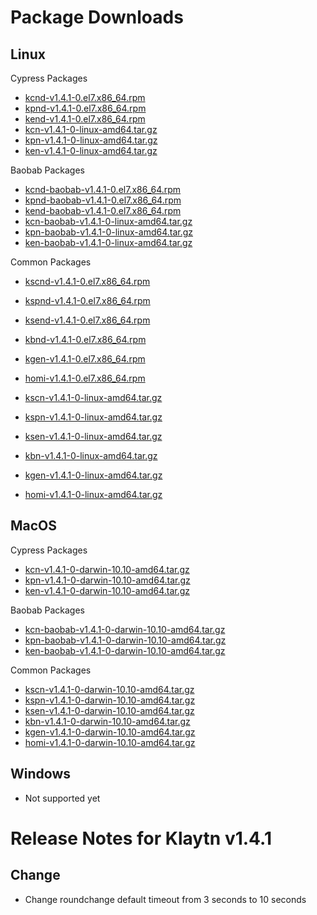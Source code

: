 # Package Downloads <a id="package-downloads"></a>

## Linux <a id="linux"></a>

Cypress Packages

- [kcnd-v1.4.1-0.el7.x86_64.rpm](http://packages.klaytn.net/klaytn/v1.4.1/kcnd-v1.4.1-0.el7.x86_64.rpm)
- [kpnd-v1.4.1-0.el7.x86_64.rpm](http://packages.klaytn.net/klaytn/v1.4.1/kpnd-v1.4.1-0.el7.x86_64.rpm)
- [kend-v1.4.1-0.el7.x86_64.rpm](http://packages.klaytn.net/klaytn/v1.4.1/kend-v1.4.1-0.el7.x86_64.rpm)
- [kcn-v1.4.1-0-linux-amd64.tar.gz](http://packages.klaytn.net/klaytn/v1.4.1/kcn-v1.4.1-0-linux-amd64.tar.gz)
- [kpn-v1.4.1-0-linux-amd64.tar.gz](http://packages.klaytn.net/klaytn/v1.4.1/kpn-v1.4.1-0-linux-amd64.tar.gz)
- [ken-v1.4.1-0-linux-amd64.tar.gz](http://packages.klaytn.net/klaytn/v1.4.1/ken-v1.4.1-0-linux-amd64.tar.gz)

Baobab Packages

- [kcnd-baobab-v1.4.1-0.el7.x86_64.rpm](http://packages.klaytn.net/klaytn/v1.4.1/kcnd-baobab-v1.4.1-0.el7.x86_64.rpm)
- [kpnd-baobab-v1.4.1-0.el7.x86_64.rpm](http://packages.klaytn.net/klaytn/v1.4.1/kpnd-baobab-v1.4.1-0.el7.x86_64.rpm)
- [kend-baobab-v1.4.1-0.el7.x86_64.rpm](http://packages.klaytn.net/klaytn/v1.4.1/kend-baobab-v1.4.1-0.el7.x86_64.rpm)
- [kcn-baobab-v1.4.1-0-linux-amd64.tar.gz](http://packages.klaytn.net/klaytn/v1.4.1/kcn-baobab-v1.4.1-0-linux-amd64.tar.gz)
- [kpn-baobab-v1.4.1-0-linux-amd64.tar.gz](http://packages.klaytn.net/klaytn/v1.4.1/kpn-baobab-v1.4.1-0-linux-amd64.tar.gz)
- [ken-baobab-v1.4.1-0-linux-amd64.tar.gz](http://packages.klaytn.net/klaytn/v1.4.1/ken-baobab-v1.4.1-0-linux-amd64.tar.gz)

Common Packages

- [kscnd-v1.4.1-0.el7.x86_64.rpm](http://packages.klaytn.net/klaytn/v1.4.1/kscnd-v1.4.1-0.el7.x86_64.rpm)

- [kspnd-v1.4.1-0.el7.x86_64.rpm](http://packages.klaytn.net/klaytn/v1.4.1/kspnd-v1.4.1-0.el7.x86_64.rpm)

- [ksend-v1.4.1-0.el7.x86_64.rpm](http://packages.klaytn.net/klaytn/v1.4.1/ksend-v1.4.1-0.el7.x86_64.rpm)

- [kbnd-v1.4.1-0.el7.x86_64.rpm](http://packages.klaytn.net/klaytn/v1.4.1/kbnd-v1.4.1-0.el7.x86_64.rpm)

- [kgen-v1.4.1-0.el7.x86_64.rpm](http://packages.klaytn.net/klaytn/v1.4.1/kgen-v1.4.1-0.el7.x86_64.rpm)

- [homi-v1.4.1-0.el7.x86_64.rpm](http://packages.klaytn.net/klaytn/v1.4.1/homi-v1.4.1-0.el7.x86_64.rpm)

- [kscn-v1.4.1-0-linux-amd64.tar.gz](http://packages.klaytn.net/klaytn/v1.4.1/kscn-v1.4.1-0-linux-amd64.tar.gz)

- [kspn-v1.4.1-0-linux-amd64.tar.gz](http://packages.klaytn.net/klaytn/v1.4.1/kspn-v1.4.1-0-linux-amd64.tar.gz)

- [ksen-v1.4.1-0-linux-amd64.tar.gz](http://packages.klaytn.net/klaytn/v1.4.1/ksen-v1.4.1-0-linux-amd64.tar.gz)

- [kbn-v1.4.1-0-linux-amd64.tar.gz](http://packages.klaytn.net/klaytn/v1.4.1/kbn-v1.4.1-0-linux-amd64.tar.gz)

- [kgen-v1.4.1-0-linux-amd64.tar.gz](http://packages.klaytn.net/klaytn/v1.4.1/kgen-v1.4.1-0-linux-amd64.tar.gz)

- [homi-v1.4.1-0-linux-amd64.tar.gz](http://packages.klaytn.net/klaytn/v1.4.1/homi-v1.4.1-0-linux-amd64.tar.gz)

## MacOS <a id="macos"></a>

Cypress Packages

- [kcn-v1.4.1-0-darwin-10.10-amd64.tar.gz](http://packages.klaytn.net/klaytn/v1.4.1/kcn-v1.4.1-0-darwin-10.10-amd64.tar.gz)
- [kpn-v1.4.1-0-darwin-10.10-amd64.tar.gz](http://packages.klaytn.net/klaytn/v1.4.1/kpn-v1.4.1-0-darwin-10.10-amd64.tar.gz)
- [ken-v1.4.1-0-darwin-10.10-amd64.tar.gz](http://packages.klaytn.net/klaytn/v1.4.1/ken-v1.4.1-0-darwin-10.10-amd64.tar.gz)

Baobab Packages

- [kcn-baobab-v1.4.1-0-darwin-10.10-amd64.tar.gz](http://packages.klaytn.net/klaytn/v1.4.1/kcn-baobab-v1.4.1-0-darwin-10.10-amd64.tar.gz)
- [kpn-baobab-v1.4.1-0-darwin-10.10-amd64.tar.gz](http://packages.klaytn.net/klaytn/v1.4.1/kpn-baobab-v1.4.1-0-darwin-10.10-amd64.tar.gz)
- [ken-baobab-v1.4.1-0-darwin-10.10-amd64.tar.gz](http://packages.klaytn.net/klaytn/v1.4.1/ken-baobab-v1.4.1-0-darwin-10.10-amd64.tar.gz)

Common Packages

- [kscn-v1.4.1-0-darwin-10.10-amd64.tar.gz](http://packages.klaytn.net/klaytn/v1.4.1/kscn-v1.4.1-0-darwin-10.10-amd64.tar.gz)
- [kspn-v1.4.1-0-darwin-10.10-amd64.tar.gz](http://packages.klaytn.net/klaytn/v1.4.1/kspn-v1.4.1-0-darwin-10.10-amd64.tar.gz)
- [ksen-v1.4.1-0-darwin-10.10-amd64.tar.gz](http://packages.klaytn.net/klaytn/v1.4.1/ksen-v1.4.1-0-darwin-10.10-amd64.tar.gz)
- [kbn-v1.4.1-0-darwin-10.10-amd64.tar.gz](http://packages.klaytn.net/klaytn/v1.4.1/kbn-v1.4.1-0-darwin-10.10-amd64.tar.gz)
- [kgen-v1.4.1-0-darwin-10.10-amd64.tar.gz](http://packages.klaytn.net/klaytn/v1.4.1/kgen-v1.4.1-0-darwin-10.10-amd64.tar.gz)
- [homi-v1.4.1-0-darwin-10.10-amd64.tar.gz](http://packages.klaytn.net/klaytn/v1.4.1/homi-v1.4.1-0-darwin-10.10-amd64.tar.gz)

## Windows <a id="windows"></a>

- Not supported yet

# Release Notes for Klaytn v1.4.1 <a id="release-notes-for-klaytn-v1-4-1"></a>

## Change

- Change roundchange default timeout from 3 seconds to 10 seconds

